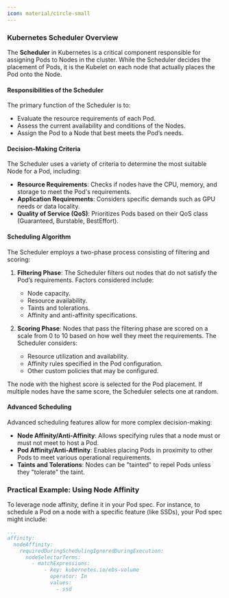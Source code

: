 ```yaml
---
icon: material/circle-small
---
```


### Kubernetes Scheduler Overview

The **Scheduler** in Kubernetes is a critical component responsible for assigning Pods to Nodes in the cluster. While the Scheduler decides the placement of Pods, it is the Kubelet on each node that actually places the Pod onto the Node.

<h4>Responsibilities of the Scheduler</h4>

The primary function of the Scheduler is to: 

- Evaluate the resource requirements of each Pod.
- Assess the current availability and conditions of the Nodes.
- Assign the Pod to a Node that best meets the Pod’s needs.

<h4>Decision-Making Criteria</h4>

The Scheduler uses a variety of criteria to determine the most suitable Node for a Pod, including:

- **Resource Requirements**: Checks if nodes have the CPU, memory, and storage to meet the Pod's requirements.
- **Application Requirements**: Considers specific demands such as GPU needs or data locality.
- **Quality of Service (QoS)**: Prioritizes Pods based on their QoS class (Guaranteed, Burstable, BestEffort).

<h4>Scheduling Algorithm</h4>

The Scheduler employs a two-phase process consisting of filtering and scoring:

1. **Filtering Phase**: The Scheduler filters out nodes that do not satisfy the Pod’s requirements. Factors considered include: 

   - Node capacity.
   - Resource availability.
   - Taints and tolerations.
   - Affinity and anti-affinity specifications.

2. **Scoring Phase**: Nodes that pass the filtering phase are scored on a scale from 0 to 10 based on how well they meet the requirements. The Scheduler considers: 

   - Resource utilization and availability.
   - Affinity rules specified in the Pod configuration.
   - Other custom policies that may be configured.

The node with the highest score is selected for the Pod placement. If multiple nodes have the same score, the Scheduler selects one at random.

<h4>Advanced Scheduling</h4>

Advanced scheduling features allow for more complex decision-making:

- **Node Affinity/Anti-Affinity**: Allows specifying rules that a node must or must not meet to host a Pod.
- **Pod Affinity/Anti-Affinity**: Enables placing Pods in proximity to other Pods to meet various operational requirements.
- **Taints and Tolerations**: Nodes can be "tainted" to repel Pods unless they "tolerate" the taint.

### Practical Example: Using Node Affinity

To leverage node affinity, define it in your Pod spec. For instance, to schedule a Pod on a node with a specific feature (like SSDs), your Pod spec might include:

```yaml
...
affinity:
  nodeAffinity:
    requiredDuringSchedulingIgnoredDuringExecution:
      nodeSelectorTerms:
        - matchExpressions:
            - key: kubernetes.io/ebs-volume
              operator: In
              values:
                - ssd
```